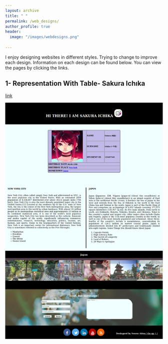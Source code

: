 ```yaml
---
layout: archive
title: " "
permalink: /web_designs/
author_profile: true
header:
  image: "/images/webdesigns.png"
  
---
```


I enjoy designing websites in different styles. Trying to change to improve each design. 
Information on each design can be found below. You can view the pages by clicking the links.

## 1- Representation With Table- Sakura Ichıka

[link](../WebDesignsFolder/RepresentationwithTable/RepresentationWithTable.html)

<img src="../WebDesignsFolder/RepresentationwithTable/RepresentationWithTable.png" alt="linearly separable data">

